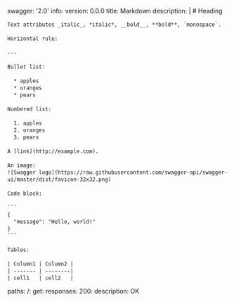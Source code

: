 swagger: '2.0'
info:
  version: 0.0.0
  title: Markdown 
  description: |
    # Heading

    Text attributes _italic_, *italic*, __bold__, **bold**, `monospace`.

    Horizontal rule:

    ---

    Bullet list:

      * apples
      * oranges
      * pears

    Numbered list:

      1. apples
      2. oranges
      3. pears

    A [link](http://example.com).

    An image:
    ![Swagger logo](https://raw.githubusercontent.com/swagger-api/swagger-ui/master/dist/favicon-32x32.png)

    Code block:

    ```
    {
      "message": "Hello, world!"
    }
    ```

    Tables:

    | Column1 | Column2 |
    | ------- | --------|
    | cell1   | cell2   |
paths:
  /:
    get:
      responses:
        200:
          description: OK
